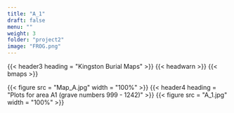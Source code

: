 ```yaml
---
title: "A_1"
draft: false
menu: ""
weight: 3
folder: "project2"
image: "FROG.png"
---
```


{{< header3 heading = "Kingston Burial Maps" >}}
{{< headwarn >}}
{{< bmaps >}}
<!-- {{< header4 heading = "Areas A1 & A2   positions in cemetery" >}} -->
{{< figure src = "Map_A.jpg" width = "100%" >}}
{{< header4 heading = "Plots for area A1 (grave numbers 999 - 1242)" >}}
{{< figure src = "A_1.jpg" width = "100%" >}}














